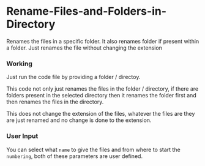 # Rename-Files-and-Folders-in-Directory
Renames the files in a specific folder. It also renames folder if present within a folder. Just renames the file without changing the extension



### Working

Just run the code file by providing a folder / directoy.

This code not only just renames the files in the folder / directory, if there are folders present in the selected directory then it renames the folder first and then 
renames the files in the directory.

This does not change the extension of the files, whatever the files are they are just renamed and no change is done to the extension.

### User Input
You can select what `name` to give the files and from where to start the `numbering`, both of these parameters are user defined.

